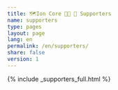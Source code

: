 ```yaml
---
title: 🗺️Ion Core 👯👯 👛 Supporters
name: supporters
type: pages
layout: page
lang: en
permalink: /en/supporters/
share: false
version: 1
---
```

{% include _supporters_full.html %}
